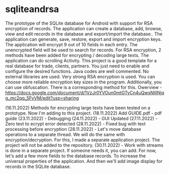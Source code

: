 # sqliteandrsa
The prototype of the SQLite database for Android with support for RSA encryption of records. The application can create a database, add, browse, view and edit records in the database and export/import the database..
The application can generate, save, restore, export and import encryption keys.
The application will encrypt 9 out of 10 fields in each entry. The unencrypted field will be used to search for records.
For RSA encryption, 2 methods have been added for encrypting / decoding large texts.
The application can do scrolling Activity.
This project is a good template for a real database for trade, clients, partners. You just need to enable and configure the desired functions.
Java codes are well commented.
No external libraries are used.
Very strong RSA encryption is used. You can choose more reliable encryption key sizes in the program. Additionally, you can use obfuscation. There is a corresponding method for this.  Owerview - https://docs.google.com/document/d/1VzJr0YVOun0mtGTyCn4uQwsNllINjqg_mc2qq_5FvVM/edit?usp=sharing


(16.11.2022) Methods for encrypting large texts have been tested on a prototype. Now I'm adding to this project.
(18.11.2022) Add GUIDE.pdf - pdf guide
(23.11.2022) - Debugging
(24.11.2022) - GUI Updated
(27.11.2022) - Zero text to ecrypt error detected
(28.11.2022) - Fixed bug with text processing before encryption
(28.11.2022) - Let's move database operations to a separate thread. We will do the same with encryption/decryption. For this, I made a separate application project. The project will not be added to the repository.
(30.11.2022) - Work with streams is done in a separate project. If someone needs it, you can add. For now, let's add a few more fields to the database records. To increase the universal properties of the application. And then we'll add image display for records in the SQLite database.

